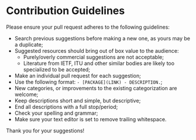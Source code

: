 # Contribution Guidelines

Please ensure your pull request adheres to the following guidelines:

- Search previous suggestions before making a new one, as yours may be a duplicate;
- Suggested resources should bring out of box value to the audience:
  - Purely/overly commercial suggestions are not acceptable;
  - Literature from IETF, ITU and other similar bodies are likely too specialized to be accepted;
- Make an individual pull request for each suggestion;
- Use the following format: `- [PACKAGE](LINK) - DESCRIPTION.`;
- New categories, or improvements to the existing categorization are welcome;
- Keep descriptions short and simple, but descriptive;
- End all descriptions with a full stop/period;
- Check your spelling and grammar;
- Make sure your text editor is set to remove trailing whitespace.

Thank you for your suggestions!

